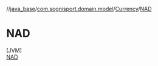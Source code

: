 //[java_base](../../../../index.md)/[com.sognisport.domain.model](../../index.md)/[Currency](../index.md)/[NAD](index.md)

# NAD

[JVM]\
[NAD](index.md)
